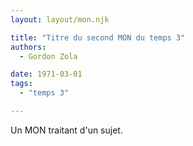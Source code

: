```yaml
---
layout: layout/mon.njk

title: "Titre du second MON du temps 3"
authors:
  - Gordon Zola

date: 1971-03-01
tags: 
  - "temps 3"

---
```


<!-- début résumé -->

Un MON traitant d'un sujet.

<!-- fin résumé -->